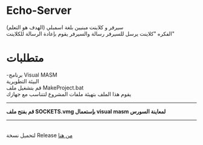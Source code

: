# Echo-Server
سيرفر و كلاينت مبنيين بلغة اسمبلي (الهدف هو التعلم)\
الفكره "كلاينت يرسل للسيرفر رسالة والسيرفر يقوم بإعادة الرسالة للكلاينت"

# متطلبات
-برنامج Visual MASM 
\
البيئة التطويرية\
قم بتشغيل ملف MakeProject.bat\
يقوم هذا الملف بتهيئة ملفات المشروع لتتناسب مع جهازك


----------------------------------------
**قم بفتح ملف SOCKETS.vmg بإستعمال visual masm لمعاينة السورس**

----------------------------------------
\
لتحميل نسخة Release <a href="https://github.com/justalghamdi/Echo-Server/releases/tag/Release">من هنا</a>

